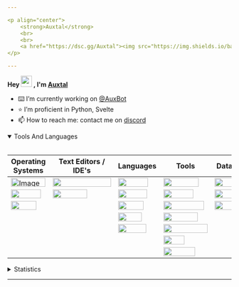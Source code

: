 ```yaml
---

<p align="center">
	<strong>Auxtal</strong>
	<br>
	<br>
	<a href="https://dsc.gg/Auxtal"><img src="https://img.shields.io/badge/Discord-5865F2.svg?logo=Discord&logoColor=white"></a>
</p>

---
```


**Hey <a href="https://dsc.gg/Auxtal"><img src="https://media.giphy.com/media/hvRJCLFzcasrR4ia7z/giphy.gif" width="25" height="25"></a> , I'm <a href="https://github.com/Auxtal">Auxtal</a>**

- ⌨️ I’m currently working on [@AuxBot](https://github.com/auxBot-discord-bot)
- ⭐ I’m proficient in Python, Svelte
- 📫 How to reach me: contact me on [discord](https://discord.com/users/327745755789918208)

<details open>
	<summary>Tools And Languages</summary>
	<br>
	<table>
		<thead>
  			<tr>
    				<th>Operating Systems</th>
    				<th>Text Editors / IDE's</th>
    				<th>Languages</th>
    				<th>Tools</th>
    				<th>Databases</th>
  			</tr>
		</thead>
		<tbody>
  			<tr>
    				<td><img src="https://img.shields.io/badge/Windows-0078D6.svg?logo=Windows&logoColor=white" alt="Image" width="77" height="20"></td>
    				<td><img src="https://img.shields.io/badge/Visual%20Studio%20Code-007ACC.svg?logo=Visual-Studio-Code&logoColor=white" width="131" height="20"></td>
    				<td><img src="https://img.shields.io/badge/Python-3776AB.svg?logo=Python&logoColor=white" width="67" height="20"></td>
    				<td><img src="https://img.shields.io/badge/Portainer-13BEF9.svg?logo=Portainer&logoColor=white" width="79" height="20"></td>
    				<td><img src="https://img.shields.io/badge/PostgreSQL-4169E1.svg?logo=PostgreSQL&logoColor=white" width="91" height="20"></td>
  			</tr>
  			<tr>
    				<td><img src="https://img.shields.io/badge/macOS-000000.svg?logo=macOS&logoColor=white" width="67" height="20"></td>
    				<td><img src="https://img.shields.io/badge/PyCharm-000000.svg?logo=PyCharm&logoColor=white" width="77" height="20"></td>
    				<td><img src="https://img.shields.io/badge/HTML5-E34F26.svg?logo=HTML5&logoColor=white" width="65" height="20"></td>
    				<td><img src="https://img.shields.io/badge/Docker-2496ED.svg?logo=Docker&logoColor=white" width="67" height="20"></td>
    				<td><img src="https://img.shields.io/badge/MongoDB-47A248.svg?logo=MongoDB&logoColor=white" width="81" height="20"></td>
  			</tr>
  			<tr>
    				<td><img src="https://img.shields.io/badge/Linux-FCC624.svg?logo=Linux&logoColor=black" width="57" height="20"></td>
    				<td></td>
    				<td><img src="https://img.shields.io/badge/CSS3-1572B6.svg?logo=CSS3&logoColor=white" width="57" height="20"></td>
    				<td><img src="https://img.shields.io/badge/Kubernetes-326CE5.svg?logo=Kubernetes&logoColor=white" width="91" height="20"></td>
    				<td><img src="https://img.shields.io/badge/redis-%23DD0031.svg?&logo=redis&logoColor=white" width="55" height="20"></td>
  			</tr>
  			<tr>
    				<td></td>
    				<td></td>
    				<td><img src="https://img.shields.io/badge/Sass-CC6699.svg?logo=Sass&logoColor=white" width="53" height="20"></td>
    				<td><img src="https://img.shields.io/badge/GraphQL-E10098.svg?logo=GraphQL&logoColor=white" width="77" height="20"></td>
    				<td></td>
  			</tr>
  			<tr>
    				<td></td>
			 	<td></td>
    				<td><img src="https://img.shields.io/badge/Svelte-FF3E00.svg?logo=Svelte&logoColor=white" width="63" height="20"></td>
    				<td><img src="https://img.shields.io/badge/Tailwind%20CSS-06B6D4.svg?logo=Tailwind-CSS&logoColor=white" width="99" height="20"></td>
    				<td></td>
  			</tr>
  			<tr>
				<td></td>
    				<td></td>
    				<td></td>
    				<td><img src="https://img.shields.io/badge/GIT-E44C30?&logo=git&logoColor=white" width="47" height="20"></td>
    				<td></td>
  			</tr>
			<tr>
    				<td></td>
    				<td></td>
    				<td></td>
    				<td><img src="https://img.shields.io/badge/starship-DD0B78?&logo=starship&logoColor=white" width="71" height="20"></td>
    				<td></td>
  			</tr>
		</tbody>
	</table>
</details>
<details>
	<summary>Statistics</summary>
	<br>

<!--START_SECTION:waka-->
![Code Time](http://img.shields.io/badge/Code%20Time-917%20hrs%205%20mins-blue)

![Profile Views](http://img.shields.io/badge/Profile%20Views-1-blue)

**🐱 My GitHub Data** 

> 🏆 294 Contributions in the Year 2022
 > 
> 📦 670 Bytes Used in GitHub's Storage 
 > 
> 🚫 Not Opted to Hire
 > 
> 📜 5 Public Repositories 
 > 
> 🔑 1 Private Repository 
 > 
**I'm an Early 🐤** 

```text
🌞 Morning    97 commits     █████░░░░░░░░░░░░░░░░░░░░   20.95% 
🌆 Daytime    168 commits    █████████░░░░░░░░░░░░░░░░   36.29% 
🌃 Evening    182 commits    █████████░░░░░░░░░░░░░░░░   39.31% 
🌙 Night      16 commits     ░░░░░░░░░░░░░░░░░░░░░░░░░   3.46%

```
📅 **I'm Most Productive on Tuesday** 

```text
Monday       46 commits     ██░░░░░░░░░░░░░░░░░░░░░░░   9.94% 
Tuesday      110 commits    ██████░░░░░░░░░░░░░░░░░░░   23.76% 
Wednesday    42 commits     ██░░░░░░░░░░░░░░░░░░░░░░░   9.07% 
Thursday     81 commits     ████░░░░░░░░░░░░░░░░░░░░░   17.49% 
Friday       46 commits     ██░░░░░░░░░░░░░░░░░░░░░░░   9.94% 
Saturday     33 commits     █░░░░░░░░░░░░░░░░░░░░░░░░   7.13% 
Sunday       105 commits    █████░░░░░░░░░░░░░░░░░░░░   22.68%

```


📊 **This Week I Spent My Time On** 

```text
💬 Programming Languages: 
Svelte                   5 hrs 38 mins       █████████████░░░░░░░░░░░░   52.33% 
Python                   2 hrs 57 mins       ███████░░░░░░░░░░░░░░░░░░   27.54% 
JSON                     45 mins             █░░░░░░░░░░░░░░░░░░░░░░░░   6.97% 
Other                    32 mins             █░░░░░░░░░░░░░░░░░░░░░░░░   5.01% 
JavaScript               16 mins             ░░░░░░░░░░░░░░░░░░░░░░░░░   2.58%

🔥 Editors: 
VS Code                  10 hrs 45 mins      █████████████████████████   100.0%

🐱‍💻 Projects: 
portfolio                3 hrs 53 mins       █████████░░░░░░░░░░░░░░░░   36.16% 
Website                  3 hrs 52 mins       █████████░░░░░░░░░░░░░░░░   35.96% 
Pyro                     2 hrs 44 mins       ██████░░░░░░░░░░░░░░░░░░░   25.39% 
test                     14 mins             ░░░░░░░░░░░░░░░░░░░░░░░░░   2.22% 
AuxBot                   1 min               ░░░░░░░░░░░░░░░░░░░░░░░░░   0.27%

💻 Operating System: 
Mac                      10 hrs 45 mins      █████████████████████████   100.0%

```

**I Mostly Code in Python** 

```text
Python                   4 repos             ████████████████████░░░░░   80.0% 
JavaScript               1 repo              █████░░░░░░░░░░░░░░░░░░░░   20.0%

```



<!--END_SECTION:waka-->

</details>

---
